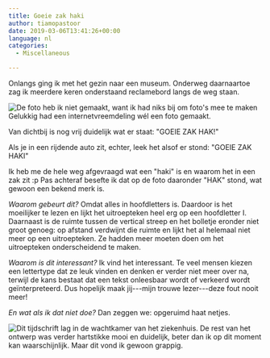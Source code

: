 ```yaml
---
title: Goeie zak haki
author: tiamopastoor
date: 2019-03-06T13:41:26+00:00
language: nl
categories:
  - Miscellaneous

---
```

Onlangs ging ik met het gezin naar een museum. Onderweg daarnaartoe zag ik meerdere keren onderstaand reclamebord langs de weg staan.

![De foto heb ik niet gemaakt, want ik had niks bij om foto's mee te maken Gelukkig had een internetvreemdeling wél een foto gemaakt.](/uploads/2019/03/goeie-zak-haki_result.webp)

Van dichtbij is nog vrij duidelijk wat er staat: "GOEIE ZAK HAK!"

Als je in een rijdende auto zit, echter, leek het alsof er stond: "GOEIE ZAK HAKI"

Ik heb me de hele weg afgevraagd wat een "haki" is en waarom het in een zak zit :p Pas achteraf besefte ik dat op de foto daaronder "HAK" stond, wat gewoon een bekend merk is.

_Waarom gebeurt dit?_ Omdat alles in hoofdletters is. Daardoor is het moeilijker te lezen en lijkt het uitroepteken heel erg op een hoofdletter I. Daarnaast is de ruimte tussen de vertical streep en het bolletje eronder niet groot genoeg: op afstand verdwijnt die ruimte en lijkt het al helemaal niet meer op een uitroepteken. Ze hadden meer moeten doen om het uitroepteken onderscheidend te maken.

_Waarom is dit interessant?_ Ik vind het interessant. Te veel mensen kiezen een lettertype dat ze leuk vinden en denken er verder niet meer over na, terwijl de kans bestaat dat een tekst onleesbaar wordt of verkeerd wordt geïnterpreteerd. Dus hopelijk maak jij---mijn trouwe lezer---deze fout nooit meer!

_En wat als ik dat niet doe?_ Dan zeggen we: opgeruimd haat netjes.

![Dit tijdschrift lag in de wachtkamer van het ziekenhuis. De rest van het ontwerp was verder hartstikke mooi en duidelijk, beter dan ik op dit moment kan waarschijnlijk. Maar dit vond ik gewoon grappig.](/uploads/2019/03/OPGERUIMD-HAAT-NETJES-1_result.webp)